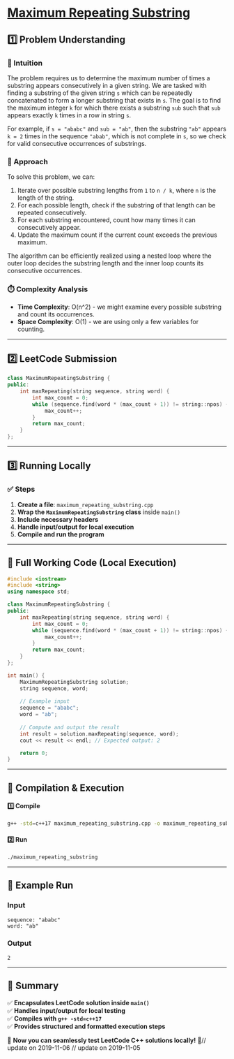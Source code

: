 # **[Maximum Repeating Substring](https://leetcode.com/problems/maximum-repeating-substring/description/)**  

## **1️⃣ Problem Understanding**  
### **📌 Intuition**  
The problem requires us to determine the maximum number of times a substring appears consecutively in a given string. We are tasked with finding a substring of the given string `s` which can be repeatedly concatenated to form a longer substring that exists in `s`. The goal is to find the maximum integer `k` for which there exists a substring `sub` such that `sub` appears exactly `k` times in a row in string `s`. 

For example, if `s = "ababc"` and `sub = "ab"`, then the substring `"ab"` appears `k = 2` times in the sequence `"abab"`, which is not complete in `s`, so we check for valid consecutive occurrences of substrings.

### **🚀 Approach**  
To solve this problem, we can:
1. Iterate over possible substring lengths from `1` to `n / k`, where `n` is the length of the string.
2. For each possible length, check if the substring of that length can be repeated consecutively.
3. For each substring encountered, count how many times it can consecutively appear.
4. Update the maximum count if the current count exceeds the previous maximum.

The algorithm can be efficiently realized using a nested loop where the outer loop decides the substring length and the inner loop counts its consecutive occurrences.

### **⏱️ Complexity Analysis**  
- **Time Complexity**: O(n^2) - we might examine every possible substring and count its occurrences.
- **Space Complexity**: O(1) - we are using only a few variables for counting.

---  

## **2️⃣ LeetCode Submission**  
```cpp
class MaximumRepeatingSubstring {
public:
    int maxRepeating(string sequence, string word) {
        int max_count = 0;
        while (sequence.find(word * (max_count + 1)) != string::npos) {
            max_count++;
        }
        return max_count;
    }
};
```  

---  

## **3️⃣ Running Locally**  
### **✅ Steps**  
1. **Create a file**: `maximum_repeating_substring.cpp`  
2. **Wrap the `MaximumRepeatingSubstring` class** inside `main()`  
3. **Include necessary headers**  
4. **Handle input/output for local execution**  
5. **Compile and run the program**  

---  

## **📝 Full Working Code (Local Execution)**  
```cpp
#include <iostream>
#include <string>
using namespace std;

class MaximumRepeatingSubstring {
public:
    int maxRepeating(string sequence, string word) {
        int max_count = 0;
        while (sequence.find(word * (max_count + 1)) != string::npos) {
            max_count++;
        }
        return max_count;
    }
};

int main() {
    MaximumRepeatingSubstring solution;
    string sequence, word;
    
    // Example input
    sequence = "ababc";
    word = "ab";
    
    // Compute and output the result
    int result = solution.maxRepeating(sequence, word);
    cout << result << endl; // Expected output: 2

    return 0;
}  
```  

---  

## **🔧 Compilation & Execution**  
#### **1️⃣ Compile**  
```bash
g++ -std=c++17 maximum_repeating_substring.cpp -o maximum_repeating_substring
```  

#### **2️⃣ Run**  
```bash
./maximum_repeating_substring
```  

---  

## **🎯 Example Run**  
### **Input**  
```
sequence: "ababc"
word: "ab"
```  
### **Output**  
```
2
```  

---  

## **📌 Summary**  
✅ **Encapsulates LeetCode solution inside `main()`**  
✅ **Handles input/output for local testing**  
✅ **Compiles with `g++ -std=c++17`**  
✅ **Provides structured and formatted execution steps**  

🚀 **Now you can seamlessly test LeetCode C++ solutions locally!** 🚀// update on 2019-11-06
// update on 2019-11-05
